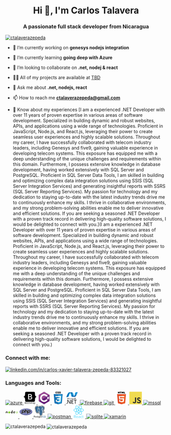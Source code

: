 <h1 align="center">Hi 👋, I'm Carlos Talavera</h1>
<h3 align="center">A passionate full stack developer from Nicaragua</h3>

<p align="left"> <a href="https://github.com/ryo-ma/github-profile-trophy"><img src="https://github-profile-trophy.vercel.app/?username=ctalaverazepeda" alt="ctalaverazepeda" /></a> </p>

- 🔭 I’m currently working on **genesys nodejs integration**

- 🌱 I’m currently learning **going deep with Azure**

- 👯 I’m looking to collaborate on **.net, nodej & react**

- 👨‍💻 All of my projects are available at [TBD](TBD)

- 💬 Ask me about **.net, nodejs, react**

- 📫 How to reach me **ctalaverazepeda@gmail.com**

- 📄 Know about my experiences [I am a experienced .NET Developer with over 11 years of proven expertise in various areas of software development. Specialized in building dynamic and robust websites, APIs, and applications using a wide range of technologies. Proficient in JavaScript, Node.js, and React.js, leveraging their power to create seamless user experiences and highly scalable solutions. Throughout my career, I have successfully collaborated with telecom industry leaders, including Genesys and five9, gaining valuable experience in developing telecom systems. This exposure has equipped me with a deep understanding of the unique challenges and requirements within this domain. Furthermore, I possess extensive knowledge in database development, having worked extensively with SQL Server and PostgreSQL. Proficient in SQL Server Data Tools, I am skilled in building and optimizing complex data integration solutions using SSIS (SQL Server Integration Services) and generating insightful reports with SSRS (SQL Server Reporting Services). My passion for technology and my dedication to staying up-to-date with the latest industry trends drive me to continuously enhance my skills. I thrive in collaborative environments, and my strong problem-solving abilities enable me to deliver innovative and efficient solutions. If you are seeking a seasoned .NET Developer with a proven track record in delivering high-quality software solutions, I would be delighted to connect with you.](I am a experienced .NET Developer with over 11 years of proven expertise in various areas of software development. Specialized in building dynamic and robust websites, APIs, and applications using a wide range of technologies. Proficient in JavaScript, Node.js, and React.js, leveraging their power to create seamless user experiences and highly scalable solutions. Throughout my career, I have successfully collaborated with telecom industry leaders, including Genesys and five9, gaining valuable experience in developing telecom systems. This exposure has equipped me with a deep understanding of the unique challenges and requirements within this domain. Furthermore, I possess extensive knowledge in database development, having worked extensively with SQL Server and PostgreSQL. Proficient in SQL Server Data Tools, I am skilled in building and optimizing complex data integration solutions using SSIS (SQL Server Integration Services) and generating insightful reports with SSRS (SQL Server Reporting Services). My passion for technology and my dedication to staying up-to-date with the latest industry trends drive me to continuously enhance my skills. I thrive in collaborative environments, and my strong problem-solving abilities enable me to deliver innovative and efficient solutions. If you are seeking a seasoned .NET Developer with a proven track record in delivering high-quality software solutions, I would be delighted to connect with you.)

<h3 align="left">Connect with me:</h3>
<p align="left">
<a href="https://linkedin.com/in/linkedin.com/in/carlos-xavier-talavera-zepeda-83321027" target="blank"><img align="center" src="https://raw.githubusercontent.com/rahuldkjain/github-profile-readme-generator/master/src/images/icons/Social/linked-in-alt.svg" alt="linkedin.com/in/carlos-xavier-talavera-zepeda-83321027" height="30" width="40" /></a>
</p>

<h3 align="left">Languages and Tools:</h3>
<p align="left"> <a href="https://azure.microsoft.com/en-in/" target="_blank" rel="noreferrer"> <img src="https://www.vectorlogo.zone/logos/microsoft_azure/microsoft_azure-icon.svg" alt="azure" width="40" height="40"/> </a> <a href="https://getbootstrap.com" target="_blank" rel="noreferrer"> <img src="https://raw.githubusercontent.com/devicons/devicon/master/icons/bootstrap/bootstrap-plain-wordmark.svg" alt="bootstrap" width="40" height="40"/> </a> <a href="https://www.w3schools.com/cs/" target="_blank" rel="noreferrer"> <img src="https://raw.githubusercontent.com/devicons/devicon/master/icons/csharp/csharp-original.svg" alt="csharp" width="40" height="40"/> </a> <a href="https://www.w3schools.com/css/" target="_blank" rel="noreferrer"> <img src="https://raw.githubusercontent.com/devicons/devicon/master/icons/css3/css3-original-wordmark.svg" alt="css3" width="40" height="40"/> </a> <a href="https://dotnet.microsoft.com/" target="_blank" rel="noreferrer"> <img src="https://raw.githubusercontent.com/devicons/devicon/master/icons/dot-net/dot-net-original-wordmark.svg" alt="dotnet" width="40" height="40"/> </a> <a href="https://firebase.google.com/" target="_blank" rel="noreferrer"> <img src="https://www.vectorlogo.zone/logos/firebase/firebase-icon.svg" alt="firebase" width="40" height="40"/> </a> <a href="https://git-scm.com/" target="_blank" rel="noreferrer"> <img src="https://www.vectorlogo.zone/logos/git-scm/git-scm-icon.svg" alt="git" width="40" height="40"/> </a> <a href="https://www.w3.org/html/" target="_blank" rel="noreferrer"> <img src="https://raw.githubusercontent.com/devicons/devicon/master/icons/html5/html5-original-wordmark.svg" alt="html5" width="40" height="40"/> </a> <a href="https://developer.mozilla.org/en-US/docs/Web/JavaScript" target="_blank" rel="noreferrer"> <img src="https://raw.githubusercontent.com/devicons/devicon/master/icons/javascript/javascript-original.svg" alt="javascript" width="40" height="40"/> </a> <a href="https://www.microsoft.com/en-us/sql-server" target="_blank" rel="noreferrer"> <img src="https://www.svgrepo.com/show/303229/microsoft-sql-server-logo.svg" alt="mssql" width="40" height="40"/> </a> <a href="https://nodejs.org" target="_blank" rel="noreferrer"> <img src="https://raw.githubusercontent.com/devicons/devicon/master/icons/nodejs/nodejs-original-wordmark.svg" alt="nodejs" width="40" height="40"/> </a> <a href="https://www.php.net" target="_blank" rel="noreferrer"> <img src="https://raw.githubusercontent.com/devicons/devicon/master/icons/php/php-original.svg" alt="php" width="40" height="40"/> </a> <a href="https://www.postgresql.org" target="_blank" rel="noreferrer"> <img src="https://raw.githubusercontent.com/devicons/devicon/master/icons/postgresql/postgresql-original-wordmark.svg" alt="postgresql" width="40" height="40"/> </a> <a href="https://postman.com" target="_blank" rel="noreferrer"> <img src="https://www.vectorlogo.zone/logos/getpostman/getpostman-icon.svg" alt="postman" width="40" height="40"/> </a> <a href="https://reactjs.org/" target="_blank" rel="noreferrer"> <img src="https://raw.githubusercontent.com/devicons/devicon/master/icons/react/react-original-wordmark.svg" alt="react" width="40" height="40"/> </a> <a href="https://www.sqlite.org/" target="_blank" rel="noreferrer"> <img src="https://www.vectorlogo.zone/logos/sqlite/sqlite-icon.svg" alt="sqlite" width="40" height="40"/> </a> <a href="https://dotnet.microsoft.com/apps/xamarin" target="_blank" rel="noreferrer"> <img src="https://raw.githubusercontent.com/detain/svg-logos/780f25886640cef088af994181646db2f6b1a3f8/svg/xamarin.svg" alt="xamarin" width="40" height="40"/> </a> </p>

<p><img align="left" src="https://github-readme-stats.vercel.app/api/top-langs?username=ctalaverazepeda&show_icons=true&locale=en&layout=compact" alt="ctalaverazepeda" /></p>

<p>&nbsp;<img align="center" src="https://github-readme-stats.vercel.app/api?username=ctalaverazepeda&show_icons=true&locale=en" alt="ctalaverazepeda" /></p>

